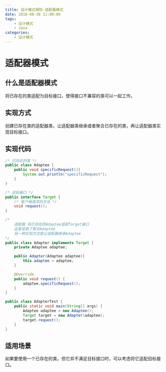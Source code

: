 ```yaml
---
title: 设计模式探险-适配器模式
date: 2018-08-30 11:00:00
tags: 
    - 设计模式
    - Java
categories: 
    - 设计模式
---
```

# 适配器模式
## 什么是适配器模式
将已存在的类适配为目标接口，使得接口不兼容的类可以一起工作。
<!-- more -->
## 实现方式
创建已存在类的适配器类，让适配器类继承或者聚合已存在的类，再让适配器类实现目标接口。
## 实现代码
```java
/* 已存在的类 */
public class Adaptee {
    public void specificRequest(){
        System.out.println("specificRequest");
    }
}

/* 目标接口 */
public interface Target {
    /* 客户端请求的方法 */
    void request();
}

/*  
    适配器 将已存在的Adaptee适配Target接口
    这里采用了聚合Adaptee
    另一种实现方式是让适配器继承Adaptee
*/
public class Adapter implements Target {
    private Adaptee adaptee;

    public Adapter(Adaptee adaptee){
        this.adaptee = adaptee;
    }

    @Override
    public void request() {
        adaptee.specificRequest();
    }
}

public class AdapterTest {
    public static void main(String[] args) {
        Adaptee adaptee = new Adaptee();
        Target target = new Adapter(adaptee);
        target.request();
    }
}
```  

## 适用场景
如果要使用一个已存在的类，但它并不满足目标接口时，可以考虑将它适配目标接口。